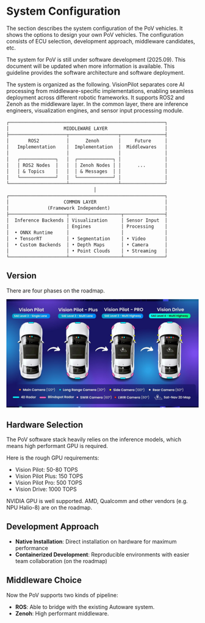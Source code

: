 # System Configuration

The section describes the system configuration of the PoV vehicles. It shows the options to design your own PoV vehicles. The configuration consists of ECU selection, development approach, middleware candidates, etc.

The system for PoV is still under software development (2025.09). This document will be updated when more information is available. This guideline provides the software architecture and software deployment. 

The system is organized as the following. VisionPilot separates core AI processing from middleware-specific implementations, enabling seamless deployment across different robotic frameworks. It supports ROS2 and Zenoh as the middleware layer. In the common layer, there are inference engineers, visualization engines, and sensor input processing module. 

```
┌─────────────────────────────────────────────────────────┐
│                    MIDDLEWARE LAYER                     │
├─────────────────────┬──────────────────┬────────────────┤
│       ROS2          │      Zenoh       │     Future     │
│   Implementation    │  Implementation  │  Middlewares   │
│                     │                  │                │
│   ┌─────────────┐   │  ┌─────────────┐ │                │
│   │ ROS2 Nodes  │   │  │ Zenoh Nodes │ │      ...       │
│   │ & Topics    │   │  │ & Messages  │ │                │
│   └─────────────┘   │  └─────────────┘ │                │
└─────────────────────┴──────────────────┴────────────────┘
                                │                   
┌─────────────────────────────────────────────────────────┐
│                    COMMON LAYER                         │
│              (Framework Independent)                    │
├─────────────────────┬───────────────────┬───────────────┤
│  Inference Backends │ Visualization     │ Sensor Input  │
│                     │ Engines           │ Processing    │
│  • ONNX Runtime     │                   │               │
│  • TensorRT         │ • Segmentation    │ • Video       │
│  • Custom Backends  │ • Depth Maps      │ • Camera      │
│                     │ • Point Clouds    │ • Streaming   │
└─────────────────────┴───────────────────┴───────────────┘
```

## Version

There are four phases on the roadmap.

![version](images/Roadmap.jpg)

## Hardware Selection

The PoV software stack heavily relies on the inference models, which means high performant GPU is required.

Here is the rough GPU requirements:

- Vision Pilot: 50-80 TOPS
- Vision Pilot Plus: 150 TOPS
- Vision Pilot Pro: 500 TOPS
- Vision Drive: 1000 TOPS

NVIDIA GPU is well supported. AMD, Qualcomm and other vendors (e.g. NPU Halio-8) are on the roadmap.

## Development Approach

- **Native Installation**: Direct installation on hardware for maximum performance
- **Containerized Development**: Reproducible environments with easier team collaboration (on the roadmap)

## Middleware Choice

Now the PoV supports two kinds of pipeline:

- **ROS**: Able to bridge with the existing Autoware system.
- **Zenoh**: High performant middleware.
